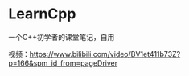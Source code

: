# LearnCpp

一个C++初学者的课堂笔记，自用

视频：https://www.bilibili.com/video/BV1et411b73Z?p=166&spm_id_from=pageDriver
